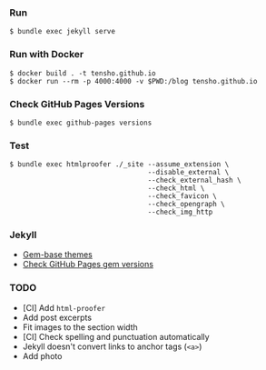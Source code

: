 ### Run

    $ bundle exec jekyll serve

### Run with Docker

    $ docker build . -t tensho.github.io
    $ docker run --rm -p 4000:4000 -v $PWD:/blog tensho.github.io
    
### Check GitHub Pages Versions 

    $ bundle exec github-pages versions
    
### Test

    $ bundle exec htmlproofer ./_site --assume_extension \
                                      --disable_external \
                                      --check_external_hash \
                                      --check_html \
                                      --check_favicon \
                                      --check_opengraph \
                                      --check_img_http
                                      
    
### Jekyll

- [Gem-base themes](https://jekyllrb.com/docs/themes/#understanding-gem-based-themes)
- [Check GitHub Pages gem versions](https://pages.github.com/versions)

### TODO

- [CI] Add `html-proofer`
- Add post excerpts
- Fit images to the section width
- [CI] Check spelling and punctuation automatically
- Jekyll doesn't convert links to anchor tags (`<a>`)
- Add photo
